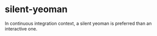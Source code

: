 # silent-yeoman
In continuous integration context, a silent yeoman is preferred than an interactive one.
